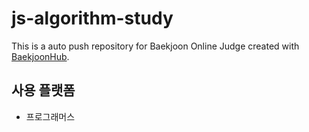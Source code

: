 # js-algorithm-study

This is a auto push repository for Baekjoon Online Judge created with [BaekjoonHub](https://github.com/BaekjoonHub/BaekjoonHub).

## 사용 플랫폼
- 프로그래머스

